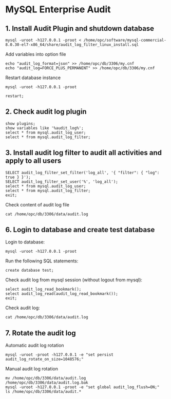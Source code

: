 # MySQL Enterprise Audit
## 1. Install Audit Plugin and shutdown database
```
mysql -uroot -h127.0.0.1 -proot < /home/opc/software/mysql-commercial-8.0.30-el7-x86_64/share/audit_log_filter_linux_install.sql
```
Add variables into option file
```
echo "audit_log_format=json" >> /home/opc/db/3306/my.cnf
echo "audit_log=FORCE_PLUS_PERMANENT" >> /home/opc/db/3306/my.cnf
```
Restart database instance
```
mysql -uroot -h127.0.0.1 -proot 

restart;
```
## 2. Check audit log plugin 
```
show plugins;
show variables like '%audit_log%';
select * from mysql.audit_log_user;
select * from mysql.audit_log_filter;
```
## 3. Install audit log filter to audit all activities and apply to all users
```
SELECT audit_log_filter_set_filter('log_all', '{ "filter": { "log": true } }');
SELECT audit_log_filter_set_user('%', 'log_all');
select * from mysql.audit_log_user;
select * from mysql.audit_log_filter;
exit;
```
Check content of audit log file
```
cat /home/opc/db/3306/data/audit.log
```
## 6. Login to database and create test database
Login to database:
```
mysql -uroot -h127.0.0.1 -proot
```
Run the following SQL statements:
```
create database test;
```
Check audit log from mysql session (without logout from mysql):
```
select audit_log_read_bookmark();
select audit_log_read(audit_log_read_bookmark());
exit;
```
Check audit log:
```
cat /home/opc/db/3306/data/audit.log
```
## 7. Rotate the audit log
Automatic audit log rotation
```
mysql -uroot -proot -h127.0.0.1 -e "set persist audit_log_rotate_on_size=1048576;"
```
Manual audit log rotation
```
mv /home/opc/db/3306/data/audit.log /home/opc/db/3306/data/audit.log.bak
mysql -uroot -h127.0.0.1 -proot -e "set global audit_log_flush=ON;"
ls /home/opc/db/3306/data/audit.*
```

